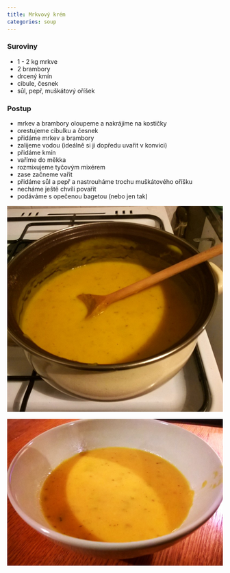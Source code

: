 ```yaml
---
title: Mrkvový krém
categories: soup
---
```


### Suroviny
- 1 - 2 kg mrkve
- 2 brambory
- drcený kmín
- cibule, česnek
- sůl, pepř, muškátový oříšek

### Postup
- mrkev a brambory oloupeme a nakrájíme na kostičky
- orestujeme cibulku a česnek
- přidáme mrkev a brambory
- zalijeme vodou (ideálně si ji dopředu uvařit v konvici)
- přidáme kmín
- vaříme do měkka
- rozmixujeme tyčovým mixérem
- zase začneme vařit
- přidáme sůl a pepř a nastrouháme trochu muškátového oříšku
- necháme ještě chvíli povařit
- podáváme s opečenou bagetou (nebo jen tak)

![V hrnci](/fotky/mrkvovy-krem-1.jpg)

![Servírujeme](/fotky/mrkvovy-krem-2.jpg)

